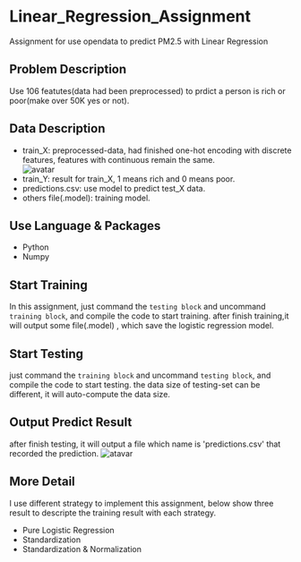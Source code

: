 # Linear_Regression_Assignment
Assignment for use opendata to predict PM2.5 with Linear Regression

## Problem Description
Use 106 featutes(data had been preprocessed) to prdict a person is rich or poor(make over 50K yes or not).

## Data Description
- train_X: preprocessed-data, had finished one-hot encoding with discrete features, features with continuous remain the same.  
![avatar](/img/img1.PNG)
- train_Y: result for train_X, 1 means rich and 0 means poor.
- predictions.csv: use model to predict test_X data.
- others file(.model): training model. 

## Use Language & Packages
- Python 
- Numpy 

## Start Training
In this assignment, just command the `testing block` and uncommand `training block`, and compile the code to start training.
after finish training,it will output some file(.model) , which save the logistic regression model.

## Start Testing
just command the `training block` and uncommand `testing block`, and compile the code to start testing.
the data size of testing-set can be different, it will auto-compute the data size.

## Output Predict Result
after finish testing, it will output a file which name is 'predictions.csv' that recorded the prediction.
![atavar]()

## More Detail
I use different strategy to implement this assignment, below show three result to descripte the training result with each strategy.
- Pure Logistic Regression
- Standardization
- Standardization & Normalization
